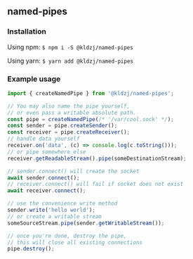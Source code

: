 ## named-pipes

### Installation

Using npm: `$ npm i -S @kldzj/named-pipes`

Using yarn: `$ yarn add @kldzj/named-pipes`

### Example usage

```typescript
import { createNamedPipe } from '@kldzj/named-pipes';

// You may also name the pipe yourself,
// or even pass a writable absolute path.
const pipe = createNamedPipe(/* '/var/cool.sock' */);
const sender = pipe.createSender();
const receiver = pipe.createReceiver();
// handle data yourself
receiver.on('data', (c) => console.log(c.toString()));
// or pipe somewhere else
receiver.getReadableStream().pipe(someDestinationStream);

// sender.connect() will create the socket
await sender.connect();
// receiver.connect() will fail if socket does not exist
await receiver.connect();

// use the convenience write method
sender.write('hello world');
// or create a writable stream
someSourceStream.pipe(sender.getWritableStream());

// once you're done, destroy the pipe,
// this will close all existing connections
pipe.destroy();
```